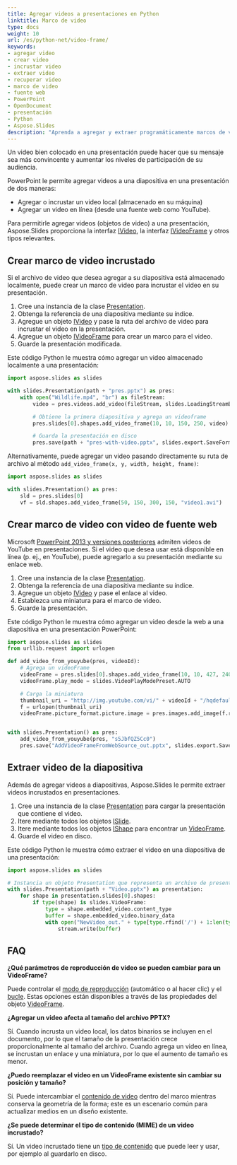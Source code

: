 ```yaml
---
title: Agregar videos a presentaciones en Python
linktitle: Marco de video
type: docs
weight: 10
url: /es/python-net/video-frame/
keywords:
- agregar video
- crear video
- incrustar video
- extraer video
- recuperar video
- marco de video
- fuente web
- PowerPoint
- OpenDocument
- presentación
- Python
- Aspose.Slides
description: "Aprenda a agregar y extraer programáticamente marcos de video en diapositivas de PowerPoint y OpenDocument usando Aspose.Slides para Python a través de .NET. Guía rápida paso a paso."
---
```


Un video bien colocado en una presentación puede hacer que su mensaje sea más convincente y aumentar los niveles de participación de su audiencia. 

PowerPoint le permite agregar videos a una diapositiva en una presentación de dos maneras:

* Agregar o incrustar un video local (almacenado en su máquina)
* Agregar un video en línea (desde una fuente web como YouTube).

Para permitirle agregar videos (objetos de video) a una presentación, Aspose.Slides proporciona la interfaz [IVideo](https://reference.aspose.com/slides/python-net/aspose.slides/ivideo/), la interfaz [IVideoFrame](https://reference.aspose.com/slides/python-net/aspose.slides/ivideoframe/) y otros tipos relevantes. 

## **Crear marco de video incrustado**

Si el archivo de video que desea agregar a su diapositiva está almacenado localmente, puede crear un marco de video para incrustar el video en su presentación. 

1. Cree una instancia de la clase [Presentation](https://reference.aspose.com/slides/python-net/aspose.slides/presentation/).
1. Obtenga la referencia de una diapositiva mediante su índice. 
1. Agregue un objeto [IVideo](https://reference.aspose.com/slides/python-net/aspose.slides/ivideo/) y pase la ruta del archivo de video para incrustar el video en la presentación. 
1. Agregue un objeto [IVideoFrame](https://reference.aspose.com/slides/python-net/aspose.slides/ivideoframe/) para crear un marco para el video.  
1. Guarde la presentación modificada. 

Este código Python le muestra cómo agregar un video almacenado localmente a una presentación:

```python
import aspose.slides as slides

with slides.Presentation(path + "pres.pptx") as pres:
    with open("Wildlife.mp4", "br") as fileStream:
        video = pres.videos.add_video(fileStream, slides.LoadingStreamBehavior.KEEP_LOCKED)

        # Obtiene la primera diapositiva y agrega un videoframe
        pres.slides[0].shapes.add_video_frame(10, 10, 150, 250, video)

        # Guarda la presentación en disco
        pres.save(path + "pres-with-video.pptx", slides.export.SaveFormat.PPTX)
```

Alternativamente, puede agregar un video pasando directamente su ruta de archivo al método `add_video_frame(x, y, width, height, fname)`:

```python
import aspose.slides as slides

with slides.Presentation() as pres:
    sld = pres.slides[0]
    vf = sld.shapes.add_video_frame(50, 150, 300, 150, "video1.avi")
```


## **Crear marco de video con video de fuente web**

Microsoft [PowerPoint 2013 y versiones posteriores](https://support.microsoft.com/en-us/office/versions-of-powerpoint-that-support-online-videos-2a0e184d-af50-4da9-b530-e4355ac436a9?ui=en-us&rs=en-us&ad=us) admiten videos de YouTube en presentaciones. Si el video que desea usar está disponible en línea (p. ej., en YouTube), puede agregarlo a su presentación mediante su enlace web. 

1. Cree una instancia de la clase [Presentation](https://reference.aspose.com/slides/python-net/aspose.slides/presentation/).
1. Obtenga la referencia de una diapositiva mediante su índice. 
1. Agregue un objeto [IVideo](https://reference.aspose.com/slides/python-net/aspose.slides/ivideo/) y pase el enlace al video.
1. Establezca una miniatura para el marco de video. 
1. Guarde la presentación. 

Este código Python le muestra cómo agregar un video desde la web a una diapositiva en una presentación PowerPoint:

```python
import aspose.slides as slides
from urllib.request import urlopen

def add_video_from_youyube(pres, videoId):
    # Agrega un videoFrame
    videoFrame = pres.slides[0].shapes.add_video_frame(10, 10, 427, 240, "https://www.youtube.com/embed/" + videoId)
    videoFrame.play_mode = slides.VideoPlayModePreset.AUTO

    # Carga la miniatura
    thumbnail_uri = "http://img.youtube.com/vi/" + videoId + "/hqdefault.jpg"
    f = urlopen(thumbnail_uri)
    videoFrame.picture_format.picture.image = pres.images.add_image(f.read())


with slides.Presentation() as pres:
    add_video_from_youyube(pres, "s5JbfQZ5Cc0")
    pres.save("AddVideoFrameFromWebSource_out.pptx", slides.export.SaveFormat.PPTX)
```

## **Extraer video de la diapositiva**

Además de agregar videos a diapositivas, Aspose.Slides le permite extraer videos incrustados en presentaciones.

1. Cree una instancia de la clase [Presentation](https://reference.aspose.com/slides/python-net/aspose.slides/presentation/) para cargar la presentación que contiene el video. 
2. Itere mediante todos los objetos [ISlide](https://reference.aspose.com/slides/python-net/aspose.slides/islide/).
3. Itere mediante todos los objetos [IShape](https://reference.aspose.com/slides/python-net/aspose.slides/ishape/) para encontrar un [VideoFrame](https://reference.aspose.com/slides/python-net/aspose.slides/videoframe/). 
4. Guarde el video en disco.

Este código Python le muestra cómo extraer el video en una diapositiva de una presentación:

```python
import aspose.slides as slides

# Instancia un objeto Presentation que representa un archivo de presentación 
with slides.Presentation(path + "Video.pptx") as presentation:
    for shape in presentation.slides[0].shapes:
        if type(shape) is slides.VideoFrame:
            type = shape.embedded_video.content_type
            buffer = shape.embedded_video.binary_data
            with open("NewVideo_out." + type[type.rfind('/') + 1:len(type)], "wb") as stream:
                stream.write(buffer)
```

## **FAQ**

**¿Qué parámetros de reproducción de video se pueden cambiar para un VideoFrame?**

Puede controlar el [modo de reproducción](https://reference.aspose.com/slides/python-net/aspose.slides/videoframe/play_mode/) (automático o al hacer clic) y el [bucle](https://reference.aspose.com/slides/python-net/aspose.slides/videoframe/play_loop_mode/). Estas opciones están disponibles a través de las propiedades del objeto [VideoFrame](https://reference.aspose.com/slides/python-net/aspose.slides/videoframe/).

**¿Agregar un video afecta al tamaño del archivo PPTX?**

Sí. Cuando incrusta un video local, los datos binarios se incluyen en el documento, por lo que el tamaño de la presentación crece proporcionalmente al tamaño del archivo. Cuando agrega un video en línea, se incrustan un enlace y una miniatura, por lo que el aumento de tamaño es menor.

**¿Puedo reemplazar el video en un VideoFrame existente sin cambiar su posición y tamaño?**

Sí. Puede intercambiar el [contenido de video](https://reference.aspose.com/slides/python-net/aspose.slides/videoframe/embedded_video/) dentro del marco mientras conserva la geometría de la forma; este es un escenario común para actualizar medios en un diseño existente.

**¿Se puede determinar el tipo de contenido (MIME) de un video incrustado?**

Sí. Un video incrustado tiene un [tipo de contenido](https://reference.aspose.com/slides/python-net/aspose.slides/video/content_type/) que puede leer y usar, por ejemplo al guardarlo en disco.